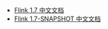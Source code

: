 +   [Flink 1.7 中文文档](https://flink-china.org/doc/index.html)
+   [Flink 1.7-SNAPSHOT 中文文档](https://flink.apachecn.org/docs/1.7-SNAPSHOT)